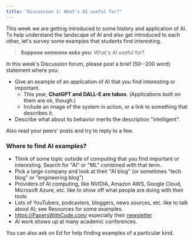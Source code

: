 ```yaml
---
title: "Discussion 1: What's AI useful for?"
---
```


This week we are getting introduced to some history and application of AI. To help understand the landscape of AI and also get introduced to each other, let's survey some examples that students find interesting.

> **Suppose someone asks you**: What's AI useful for?

In this week's Discussion forum, please post a brief (50--200 word) statement where you:

- Give an example of an application of AI that you find interesting or important. 
  - This year, **ChatGPT and DALL-E are taboo**. (Applications built on them are ok, though.)
  - Include an image of the system in action, or a link to something that describes it.
- Describe what about its behavior merits the description "intelligent".

Also read your peers' posts and try to reply to a few.

### Where to find AI examples?

- Think of some topic outside of computing that you find important or interesting. Search for "AI" or "ML" combined with that term.
- Pick a large company and look at their "AI blog" (or sometimes "tech blog" or "engineering blog")
- Providers of AI computing, like NVIDIA, Amazon AWS, Google Cloud, Microsoft Azure, etc. like to show off what people are doing with their tools
- Lots of YouTubers, podcasters, bloggers, news sources, etc. like to talk about AI; see Resources for some examples.
- https://PapersWithCode.com/ especially their [newsletter](https://paperswithcode.com/newsletter)
- AI work shows up at many academic conferences.

You can also ask on Ed for help finding examples of a particular kind.

